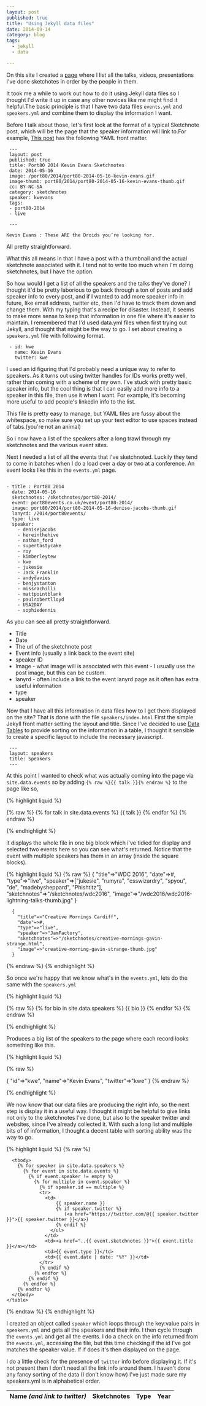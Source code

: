 ```yaml
---
layout: post
published: true
title: "Using Jekyll data files"
date: 2014-09-14
category: blog
tags:
  - jekyll
  - data

---
```


On this site I created a [page][speakers] where I list all the talks, videos, presentations I've done sketchotes in order by the people in them.

It took me a while to work out how to do it using Jekyll data files so I thought I'd write it up in case any other novices like me might find it helpful.The basic principle is that I have two data files `events.yml` and `speakers.yml` and combine them to display the information I want.

Before I talk about those, let's first look at the format of a typical Sketchnote post, which will be the page that the speaker information will link to.For example, [This post][kwe] has the following YAML front matter.

```
 ---
 layout: post
 published: true
 title: Port80 2014 Kevin Evans Sketchnotes
 date: 2014-05-16
 image: /port80/2014/port80-2014-05-16-kevin-evans.gif
 image-thumb: port80/2014/port80-2014-05-16-kevin-evans-thumb.gif
 cc: BY-NC-SA
 category: sketchnotes
 speaker: kwevans
 tags:
 - port80-2014
 - live

 ---

Kevin Evans : These ARE the Droids you’re looking for.
```

All pretty straightforward.

What this all means in that I have a post with a thumbnail and the actual sketchnote associated with it. I tend not to write too much when I'm doing sketchnotes, but I have the option.

So how would I get a list of all the speakers and the talks they've done? I thought it'd be pretty laborious to go back through a ton of posts and add speaker info to every post, and if I wanted to add more speaker info in future, like email address, twitter etc, then I'd have to track them down and change them. With my typing that's a recipe for disaster. Instead, it seems to make more sense to keep that information in one file where it's easier to maintain. I remembered that I'd used data.yml files when first trying out Jekyll, and thought that might be the way to go. I set about creating a `speakers.yml` file with following format.

```
 - id: kwe
   name: Kevin Evans
   twitter: kwe
```

I used an id figuring that I'd probably need a unique way to refer to speakers. As it turns out using twitter handles for IDs works pretty well, rather than coming with a scheme of my own. I've stuck with pretty basic speaker info, but the cool thing is that I can easily add more info to a speaker in this file, then use it when I want. For example, it's becoming more useful to add people's linkedin info to the list.

This file is pretty easy to manage, but YAML files are fussy about the whitespace, so make sure you set up your text editor to use spaces instead of tabs.(you're not an animal)

So i now have a list of the speakers after a long trawl through my sketchnotes and the various event sites.

Next I needed a list of all the events that I've sketchnoted. Luckily they tend to come in batches when I do a load over a day or two at a conference. An event looks like this in the `events.yml` page.

```

- title : Port80 2014
  date: 2014-05-16
  sketchnotes: /sketchnotes/port80-2014/
  event: port80events.co.uk/event/port80-2014/
  image: port80/2014/port80-2014-05-16-denise-jacobs-thumb.gif
  lanyrd: /2014/port80events/
  type: live
  speaker:
    - denisejacobs
    - hereinthehive
    - nathan_ford
    - supertastycake
    - roy
    - kimberleytew
    - kwe
    - jukesie
    - Jack_Franklin
    - andydavies
    - benjystanton
    - missrachilli
    - mattpointblank
    - paulrobertlloyd
    - USA2DAY
    - sophiedennis

```

As you can see all pretty straightforward.

-  Title
-  Date
-  The url of the sketchnote post
-  Event info (usually a link back to the event site)
-  speaker ID
-  Image - what image will is associated with this event - I usually use the post image, but this can be custom.
-  lanyrd - often include a link to the event lanyrd page as it often has extra useful information
-  type
-  speaker

Now that I have all this information in data files how to I get them displayed on the site? That is done with the file `speakers/index.html`
First the simple Jekyll front matter setting the layout and title. Since I've decided to use [Data Tables][data] to provide sorting on the information in a table, I thought it sensible to create a specific layout to include the necessary javascript.

```
 ---
 layout: speakers
 title: Speakers
 ---
```

At this point I wanted to check what was actually coming into the page via `site.data.events` so by adding `{% raw %}{{ talk }}{% endraw %}` to the page like so,

{% highlight liquid %}


{% raw %}
    {% for talk in site.data.events %}
      {{ talk }}
    {% endfor %}
{% endraw %}

{% endhighlight %}

it displays the whole file in one big block which i've tidied for display and selected two events here so you can see what's returned. Notice that the event with multiple speakers has them in an array (inside the square blocks).

{% highlight liquid %}
  {% raw %}
      {
        "title"=>"WDC 2016",
        "date"=>#,
        "type"=>"live",
        "speaker"=>["jukesie", "rumyra", "csswizardry", "spyou", "de", "madebysheppard", "Phishtitz"],
        "sketchnotes"=>"/sketchnotes/wdc2016",
        "image"=>"/wdc2016/wdc2016-lightning-talks-thumb.jpg"
      }

      {
        "title"=>"Creative Mornings Cardiff",
        "date"=>#,
        "type"=>"live",
        "speaker"=>"JamFactory",
        "sketchnotes"=>"/sketchnotes/creative-mornings-gavin-strange.html",
        "image"=>"creative-morning-gavin-strange-thumb.jpg"
      }

  {% endraw %}
{% endhighlight %}


So once we're happy that we know what's in the `events.yml`, lets do the same with the `speakers.yml`

{% highlight liquid %}

{% raw %}
    {% for bio in site.data.speakers %}
      {{ bio }}
    {% endfor %}
{% endraw %}

{% endhighlight %}

Produces a big list of the speakers to the page where each record looks something like this.

{% highlight liquid %}

{% raw %}

 { "id"=>"kwe",
   "name"=>"Kevin Evans",
   "twitter"=>"kwe"
 }
{% endraw %}

{% endhighlight %}

We now know that our data files are producing the right info, so the next step is display it in a useful way. I thought it might be helpful to give links not only to the sketchnotes I've done, but also to the speaker twitter and websites, since I've already collected it. With such a long list and multiple bits of of information, I thought a decent table with sorting ability was the way to go.

{% highlight liquid %}
  {% raw %}
  <div class="row">
    <table id="speakertable" class="row-border" cellspacing="0" width="100%">
      <thead>
          <tr>
            <th>Name <em>(and link to twitter)</em></th>
            <th>Sketchnotes</th>
            <th>Type</th>
            <th>Year</th>
          </tr>
      </thead>

      <tbody>
        {% for speaker in site.data.speakers %}
          {% for event in site.data.events %}
            {% if event.speaker != empty %}
              {% for multiple in event.speaker %}
                {% if speaker.id == multiple %}
                <tr>
                  <td>
                      {{ speaker.name }}
                      {% if speaker.twitter %}
                         (<a href="https://twitter.com/@{{ speaker.twitter }}">{{ speaker.twitter }}</a>)
                      {% endif %}
                    </ul>
                  </td>
                  <td><a href="..{{ event.sketchnotes }}">{{ event.title }}</a></td>
                  <td>{{ event.type }}</td>
                  <td>{{ event.date | date: "%Y" }}</td>
                </tr>
                {% endif %}
              {% endfor %}
            {% endif %}
          {% endfor %}
        {% endfor %}
      </tbody>
    </table>
  </div>

  {% endraw %}
{% endhighlight %}


I created an object called `speaker` which loops through the key:value pairs in `speakers.yml` and gets all the speakers and their info. I then cycle through the `events.yml` and get all the events. I do a check on the info returned from the `events.yml`, accessing the file, but this time checking if the id I've got matches the speaker value. If if does it's then displayed on the page.

I do a little check for the presence of `twitter` info before displaying it. If it's not present then I don't need all the link info around them. I haven't done any fancy sorting of the data (I don't know how) I've just made sure my speakers.yml is in alphabetical order.







[kwe]: http://www.mearso.co.uk/sketchnotes/port80-2014-kevin-evans.html
[data]: https://datatables.net/
[speakers]: /speakers
